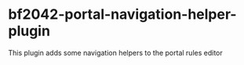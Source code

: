 # bf2042-portal-navigation-helper-plugin
This plugin adds some navigation helpers to the portal rules editor
